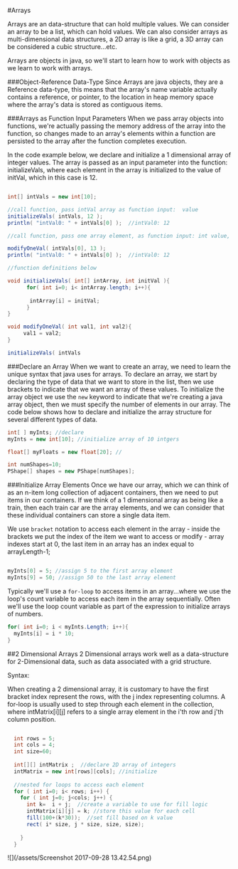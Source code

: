 #Arrays

Arrays are an data-structure that can hold multiple values.   We can consider an array to be a list, which can hold values.  We can also consider arrays as multi-dimensional data structures, a 2D array is like a grid, a 3D array can be considered a cubic structure...etc.  

Arrays are objects in java, so we'll start to learn how to work with objects as we learn to work with arrays.

###Object-Reference Data-Type
Since Arrays are java objects, they are a Reference data-type, this means that the array's name variable actually contains a reference, or pointer, to the location in heap memory space where the array's data is stored as contiguous items.  

###Arrays as Function Input Parameters
When we pass array objects into functions, we're actually passing the memory address of the array into the function, so changes made to an array's elements within a function are persisted to the array after the function completes execution.

In the code example below, we declare and initialize a 1 dimensional array of integer values.  The array is passed as an input parameter into the function: initializeVals, where each element in the array is initialized to the value of initVal, which in this case is 12.  

```java

int[] intVals = new int[10];

//call function, pass intVal array as function input:  value
initializeVals( intVals, 12 );
println( "intVal0: " + intVals[0] );  //intVal0: 12 

//call function, pass one array element, as function input: int value, the array element value is not modified, only a copy of the integer value is passed to the function

modifyOneVal( intVals[0], 13 );
println( "intVal0: " + intVals[0] );  //intVal0: 12

//function definitions below

void initializeVals( int[] intArray, int initVal ){
      for( int i=0; i< intArray.length; i++){
      
       intArray[i] = initVal;
      }
}

void modifyOneVal( int val1, int val2){
     val1 = val2;
}

initializeVals( intVals
```


###Declare an Array
When we want to create an array, we need to learn the unique syntax that java uses for arrays.  To declare an array, we start by declaring the type of data that we want to store in the list, then we use brackets to indicate that we want an array of these values. To initialize the array object we use the ``new`` keyword to indicate that we're creating a java array object, then we must specify the number of elements in our array.  The code below shows how to declare and initialize the array structure for several different types of data.


```java
int[ ] myInts; //declare
myInts = new int[10]; //initialize array of 10 intgers

float[] myFloats = new float[20]; //

int numShapes=10;
PShape[] shapes = new PShape[numShapes]; 


```
###Initialize Array Elements
Once we have our array, which we can think of as an n-item long collection of adjacent containers, then we need to put items in our containers.  If we think of a 1 dimensional array as being like a train, then each train car are the array elements, and we can consider that these individual containers can store a single data item. 

We use `bracket` notation to access each element in the array - inside the brackets we put the index of the item we want to access or modify - array indexes start at 0, the last item in an array has an index equal to arrayLength-1;

  ```java

myInts[0] = 5; //assign 5 to the first array element
myInts[9] = 50; //assign 50 to the last array element
```

Typically we'll use a `for-loop` to access items in an array...where we use the loop's count variable to access each item in the array sequentially. Often we'll use the loop count variable as part of the expression to initialize arrays of numbers.  


```java
for( int i=0; i < myInts.Length; i++){
  myInts[i] = i * 10;  
}
```
##2 Dimensional Arrays
2 Dimensional arrays work well as a data-structure for 2-Dimensional data, such as data associated with a grid structure.

Syntax:

When creating a 2 dimensional array, it is customary to have the first bracket index represent the rows, with the j index representing columns.  A for-loop is usually used to step through each element in the collection, where intMatrix[i][j]  refers to a single array element in the i'th row and j'th column position.

```java

  int rows = 5;
  int cols = 4;
  int size=60;
  
  int[][] intMatrix ;  //declare 2D array of integers
  intMatrix = new int[rows][cols]; //initialize 
  
  //nested for loops to access each element
  for ( int i=0; i< rows; i++) {
    for ( int j=0; j<cols; j++) {
      int k=  i + j;  //create a variable to use for fill logic
      intMatrix[i][j] = k; //store this value for each cell
      fill(100+(k*30));  //set fill based on k value
      rect( i* size, j * size, size, size);
     
    }
  }
```

![](/assets/Screenshot 2017-09-28 13.42.54.png)

